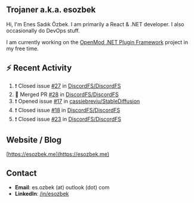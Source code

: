 ##  Trojaner a.k.a. esozbek
Hi, I'm Enes Sadık Özbek. I am primarily a React & .NET developer. I also occasionally do DevOps stuff.

I am currently working on the [OpenMod .NET Plugin Framework](https://github.com/openmod/openmod) project in my free time. 

## :zap: Recent Activity

<!--START_SECTION:activity-->
1. ❗️ Closed issue [#27](https://github.com/DiscordFS/DiscordFS/issues/27) in [DiscordFS/DiscordFS](https://github.com/DiscordFS/DiscordFS)
2. 🎉 Merged PR [#28](https://github.com/DiscordFS/DiscordFS/pull/28) in [DiscordFS/DiscordFS](https://github.com/DiscordFS/DiscordFS)
3. ❗️ Opened issue [#17](https://github.com/cassiebreviu/StableDiffusion/issues/17) in [cassiebreviu/StableDiffusion](https://github.com/cassiebreviu/StableDiffusion)
4. ❗️ Closed issue [#18](https://github.com/DiscordFS/DiscordFS/issues/18) in [DiscordFS/DiscordFS](https://github.com/DiscordFS/DiscordFS)
5. ❗️ Closed issue [#23](https://github.com/DiscordFS/DiscordFS/issues/23) in [DiscordFS/DiscordFS](https://github.com/DiscordFS/DiscordFS)
<!--END_SECTION:activity-->

## Website / Blog
[https://esozbek.me](https://esozbek.me)

## Contact
- **Email**: es.ozbek (at) outlook (dot) com
- **LinkedIn**: [/in/esozbek](https://linkedin.com/in/esozbek)
